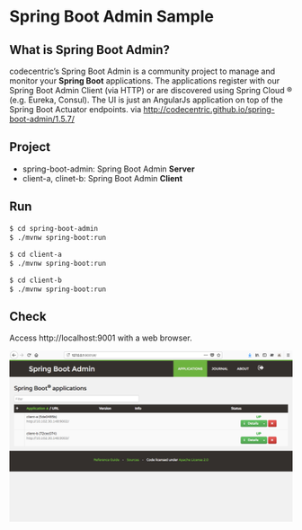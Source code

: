 # Spring Boot Admin Sample

## What is Spring Boot Admin?

codecentric’s Spring Boot Admin is a community project to manage and monitor your __Spring Boot__ applications. The applications register with our Spring Boot Admin Client (via HTTP) or are discovered using Spring Cloud ® (e.g. Eureka, Consul). The UI is just an AngularJs application on top of the Spring Boot Actuator endpoints. via http://codecentric.github.io/spring-boot-admin/1.5.7/

## Project

- spring-boot-admin: Spring Boot Admin __Server__
- client-a, clinet-b: Spring Boot Admin __Client__

## Run

```
$ cd spring-boot-admin
$ ./mvnw spring-boot:run
```

```
$ cd client-a
$ ./mvnw spring-boot:run
```

```
$ cd client-b
$ ./mvnw spring-boot:run
```

## Check

Access http://localhost:9001 with a web browser. 

![screen-shot](assets/screen-shot.png)